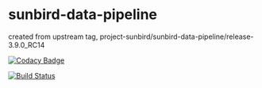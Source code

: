 # sunbird-data-pipeline

created from upstream tag, project-sunbird/sunbird-data-pipeline/release-3.9.0_RC14

[![Codacy Badge](https://api.codacy.com/project/badge/Grade/737bb0af576e4f229c30d950c28c5c50)](https://www.codacy.com/app/project-sunbird/sunbird-data-pipeline?utm_source=github.com&amp;utm_medium=referral&amp;utm_content=project-sunbird/sunbird-data-pipeline&amp;utm_campaign=Badge_Grade)

[![Build Status](https://travis-ci.org/project-sunbird/sunbird-data-pipeline.svg?branch=master)](https://travis-ci.org/project-sunbird/sunbird-data-pipeline)
